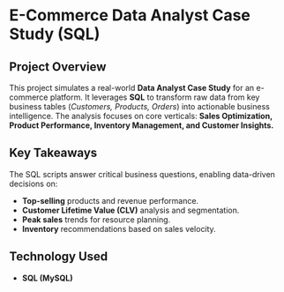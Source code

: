 # E-Commerce Data Analyst Case Study (SQL)

## Project Overview

This project simulates a real-world **Data Analyst Case Study** for an e-commerce platform. It leverages **SQL** to transform raw data from key business tables (*Customers, Products, Orders*) into actionable business intelligence. The analysis focuses on core verticals: **Sales Optimization, Product Performance, Inventory Management, and Customer Insights.**

## Key Takeaways

The SQL scripts answer critical business questions, enabling data-driven decisions on:

* **Top-selling** products and revenue performance.
* **Customer Lifetime Value (CLV)** analysis and segmentation.
* **Peak sales** trends for resource planning.
* **Inventory** recommendations based on sales velocity.

## Technology Used

* **SQL (MySQL)**

